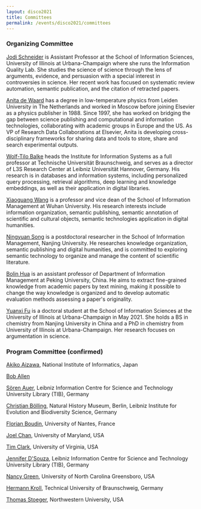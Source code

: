 ```yaml
---
layout: disco2021
title: Committees
permalink: /events/disco2021/committees
---
```

### Organizing Committee

[Jodi Schneider](http://jodischneider.com/jodi.html) is Assistant Professor at the School of Information Sciences, University of Illinois at Urbana-Champaign where she runs the Information Quality Lab. She studies the science of science through the lens of arguments, evidence, and persuasion with a special interest in controversies in science. Her recent work has focused on systematic review automation, semantic publication, and the citation of retracted papers.

[Anita de Waard](https://www.elsevier.com/connect/contributors/anita-de-waard-phd) has a degree in low-temperature physics from Leiden University in The Netherlands and worked in Moscow before joining Elsevier as a physics publisher in 1988. Since 1997, she has worked on bridging the gap between science publishing and computational and information technologies, collaborating with academic groups in Europe and the US. As VP of Research Data Collaborations at Elsevier, Anita is developing cross-disciplinary frameworks for sharing data and tools to store, share and search experimental outputs.

[Wolf-Tilo Balke](http://www.ifis.cs.tu-bs.de/staff/balke) heads the Institute for Information Systems as a full professor at Technische Universität Braunschweig, and serves as a director of L3S Research Center at Leibniz Universität Hannover, Germany. His research is in databases and information systems, including personalized query processing, retrieval algorithms, deep learning and knowledge embeddings, as well as their application in digital libraries.

[Xiaoguang Wang](https://sim.whu.edu.cn/info/1052/1557.htm) is a professor and vice dean of the School of Information Management at Wuhan University. His research interests include information organization, semantic publishing, semantic annotation of scientific and cultural objects, semantic technologies application in digital humanities.

[Ningyuan Song](https://im.nju.edu.cn/sny/list.htm) is a postdoctoral researcher in the School of Information Management, Nanjing University. He researches knowledge organization, semantic publishing and digital humanities, and is committed to exploring semantic technology to organize and manage the content of scientific literature.

[Bolin Hua](https://www.im.pku.edu.cn/szll/xxxtyjs/hbl/index.htm) is an assistant professor of Department of Information Management at Peking University, China. He aims to extract fine-grained knowledge from academic papers by text mining, making it possible to change the way  knowledge is organized and to develop automatic evaluation methods assessing a paper's originality.

[Yuanxi Fu](https://yuanxifu.site) is a doctoral student at the School of Information Sciences at the University of Illinois at Urbana-Champaign in May 2021. She holds a BS in chemistry from Nanjing University in China and a PhD in chemistry from University of Illinois at Urbana-Champaign. Her research focuses on argumentation in science.

### Program Committee (confirmed)
[Akiko Aizawa](http://research.nii.ac.jp/~akiko/index_e.html), National Institute of Informatics, Japan

[Bob Allen](http://boballen.info)

[Sören Auer](https://www.tib.eu/en/research-development/data-science-digital-libraries/staff/soeren-auer), Leibniz Information Centre for Science and Technology University Library (TIB), Germany

[Christian Bölling](https://www.museumfuernaturkunde.berlin/en/about/team/christian.boelling), Natural History Museum, Berlin, Leibniz Institute for Evolution and Biodiversity Science, Germany

[Florian Boudin](https://boudinfl.github.io/), University of Nantes, France

[Joel Chan](http://joelchan.me/), University of Maryland, USA

[Tim Clark](https://datascience.virginia.edu/people/tim-clark), University of Virginia, USA

[Jennifer D'Souza](https://www.tib.eu/en/research-development/data-science-digital-libraries/staff/jennifer-dsouza), Leibniz Information Centre for Science and Technology University Library (TIB), Germany

[Nancy Green](https://compsci.uncg.edu/faculty/green/), University of North Carolina Greensboro, USA

[Hermann Kroll](http://www.ifis.cs.tu-bs.de/staff/hermann-kroll), Technical University of Braunschweig, Germany

[Thomas Stoeger](https://amaral.northwestern.edu/people/stoeger/), Northwestern University, USA

